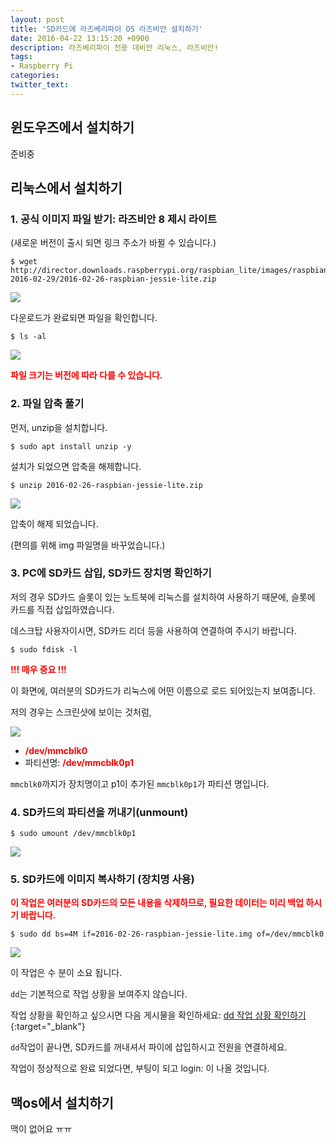 ```yaml
---
layout: post
title: 'SD카드에 라즈베리파이 OS 라즈비안 설치하기'
date: 2016-04-22 13:15:20 +0900
description: 라즈베리파이 전용 데비안 리눅스, 라즈비안!
tags:
- Raspberry Pi
categories:
twitter_text:
---
```


## 윈도우즈에서 설치하기

준비중

## 리눅스에서 설치하기

### 1. 공식 이미지 파일 받기: 라즈비안 8 제시 라이트

(새로운 버전이 출시 되면 링크 주소가 바뀔 수 있습니다.)

```
$ wget http://director.downloads.raspberrypi.org/raspbian_lite/images/raspbian_lite-2016-02-29/2016-02-26-raspbian-jessie-lite.zip
```

<a href="https://minibrary.comblogimg/img20160306-002.png" data-lightbox="14"><img src="https://minibrary.comblogimg/img20160306-002.png"></a>

다운로드가 완료되면 파일을 확인합니다.

```
$ ls -al
```

<a href="https://minibrary.comblogimg/img20160306-003.png" data-lightbox="14"><img src="https://minibrary.comblogimg/img20160306-003.png"></a>

<span style="color:red;font-weight:bold">파일 크기는 버전에 따라 다를 수 있습니다.</span>

### 2. 파일 압축 풀기

먼저, unzip을 설치합니다.

```
$ sudo apt install unzip -y
```

설치가 되었으면 압축을 해제합니다.

```
$ unzip 2016-02-26-raspbian-jessie-lite.zip
```

<a href="https://minibrary.comblogimg/img20160306-005.png" data-lightbox="14"><img src="https://minibrary.comblogimg/img20160306-005.png"></a>

압축이 해제 되었습니다.

(편의를 위해 img 파일명을 바꾸었습니다.)

### 3. PC에 SD카드 삽입, SD카드 장치명 확인하기

저의 경우 SD카드 슬롯이 있는 노트북에 리눅스를 설치하여 사용하기 때문에, 슬롯에 카드를 직접 삽입하였습니다.

데스크탑 사용자이시면, SD카드 리더 등을 사용하여 연결하여 주시기 바랍니다.

```
$ sudo fdisk -l
```

<span style="color:red;font-weight:bold"> !!! 매우 중요 !!! </span>

이 화면에, 여러분의 SD카드가 리눅스에 어떤 이름으로 로드 되어있는지 보여줍니다.

저의 경우는 스크린샷에 보이는 것처럼,

<a href="https://minibrary.comblogimg/img20160306-006.png" data-lightbox="14"><img src="https://minibrary.comblogimg/img20160306-006.png"></a>

* <span style="color:red;font-weight:bold">/dev/mmcblk0</span>
* 파티션명: <span style="color:red;font-weight:bold">/dev/mmcblk0p1</span>

`mmcblk0`까지가 장치명이고 p1이 추가된 `mmcblk0p1`가 파티션 명입니다.

### 4. SD카드의 파티션을 꺼내기(unmount)

```
$ sudo umount /dev/mmcblk0p1
```

<a href="https://minibrary.comblogimg/img20160306-007.png" data-lightbox="14"><img src="https://minibrary.comblogimg/img20160306-007.png"></a>

### 5. SD카드에 이미지 복사하기 (장치명 사용)

<span style="color:red;font-weight:bold">이 작업은 여러분의 SD카드의 모든 내용을 삭제하므로, 필요한 데이터는 미리 백업 하시기 바랍니다.</span>

```
$ sudo dd bs=4M if=2016-02-26-raspbian-jessie-lite.img of=/dev/mmcblk0
```

<a href="https://minibrary.comblogimg/img20160306-008.png" data-lightbox="14"><img src="https://minibrary.comblogimg/img20160306-008.png"></a>

이 작업은 수 분이 소요 됩니다.

`dd`는 기본적으로 작업 상황을 보여주지 않습니다.

작업 상황을 확인하고 싶으시면 다음 게시물을 확인하세요: [dd 작업 상황 확인하기](/15){:target="_blank"}

`dd`작업이 끝나면, SD카드를 꺼내셔서 파이에 삽입하시고 전원을 연결하세요.

작업이 정상적으로 완료 되었다면, 부팅이 되고 login: 이 나올 것입니다.

## 맥os에서 설치하기

맥이 없어요 ㅠㅠ
